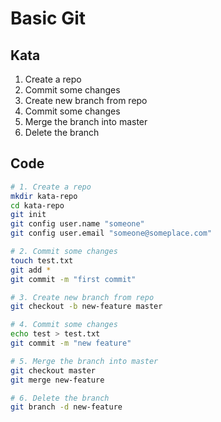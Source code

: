 # Basic Git

## Kata
1. Create a repo
2. Commit some changes
3. Create new branch from repo
4. Commit some changes
5. Merge the branch into master
6. Delete the branch

## Code
```bash
# 1. Create a repo
mkdir kata-repo
cd kata-repo
git init
git config user.name "someone"
git config user.email "someone@someplace.com"

# 2. Commit some changes
touch test.txt
git add *
git commit -m "first commit"

# 3. Create new branch from repo
git checkout -b new-feature master

# 4. Commit some changes
echo test > test.txt
git commit -m "new feature"

# 5. Merge the branch into master
git checkout master
git merge new-feature

# 6. Delete the branch
git branch -d new-feature
```
